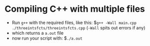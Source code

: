# Compiling C++ with multiple files

- Run `g++` with the required files, like this: $`g++ -Wall main.cpp ./threeintsfcts/threeintsfcts.cpp` (`-Wall` spits out errors if any)
- which returns a `a.out` file
- now run your script with: $`./a.out`
